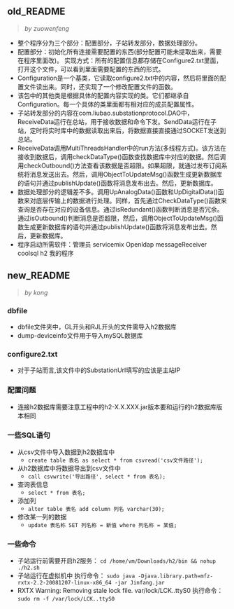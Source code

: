 ## old_README
> *by zuowenfeng*
- 整个程序分为三个部分：配置部分，子站转发部分，数据处理部分。
- 配置部分：初始化所有连接需要配置的东西(部分配置可能未提取出来，需要在程序里面改)。
实现方式：所有的配置信息都存储在Configure2.txt里面，打开这个文件，可以看到里面需要配置的东西的形式。
- Configuration是一个基类，它读取configure2.txt中的内容，然后将里面的配置文件读出来。同时，还实现了一个修改配置文件的函数。
- 该包中的其他类是根据具体的配置内容实现的类。它们都继承自Configuration。每一个具体的类里面都有相对应的成员配置属性。
- 子站转发部分的内容在com.liubao.substationprotocol.DAO中，ReceiveData运行在总站，用于接收数据和命令下发。SendData运行在子站，定时将实时库中的数据读取出来后，将数据直接直接通过SOCKET发送到总站。
- ReceiveData调用MultiThreadsHandler中的run方法(多线程方式)。该方法在接收到数据后，调用checkDataType()函数查找数据库中对应的数据。然后调用checkOutbound()方法查看该数据是否超限。如果超限，就通过发布订阅系统将消息发送出去。然后，调用ObjectToUpdateMsg()函数生成更新数据库的语句并通过publishUpdate()函数将消息发布出去。然后，更新数据库。
- 数据处理部分的逻辑差不多。调用UpAnalogData()函数和UpDigitalData()函数来对底层传输上的数据进行处理。同样，首先通过CheckDataType()函数来查询是否存在对应的设备信息。通过isRedundant()函数判断消息是否冗余。通过isOutbound()判断消息是否超限，然后，调用ObjectToUpdateMsg()函数生成更新数据库的语句并通过publishUpdate()函数将消息发布出去。然后，更新数据库。
- 程序启动所需软件：管理员 servicemix Openldap messageReceiver coolsql h2 我的程序

## new_README
> *by kong*
### dbfile
- dbfile文件夹中，GL开头和RJL开头的文件需导入h2数据库
- dump-deviceinfo文件用于导入mySQL数据库
### configure2.txt
- 对于子站而言,该文件中的SubstationUrl填写的应该是主站IP
### 配置问题
- 连接h2数据库需要注意工程中的h2-X.X.XXX.jar版本要和运行的h2数据库版本相同
### 一些SQL语句
- 从csv文件中导入数据到h2数据库中
    - `create table 表名 as select * from csvread('csv文件路径');`
- 从h2数据库中将数据导出到csv文件中
    - `call csvwrite('导出路径', select * from 表名);`
- 查询表信息
    - `select * from 表名;`
- 添加列
    - `alter table 表名 add column 列名 varchar(30);`
- 修改某一列的数据
    - `update 表名称 SET 列名称 = 新值 where 列名称 = 某值;`
### 一些命令
- 子站运行前需要开启h2服务： `cd /home/vm/Downloads/h2/bin && nohup ./h2.sh`
- 子站运行在虚拟机中 执行命令： `sudo java -Djava.library.path=mfz-rxtx-2.2-20081207-linux-x86_64 -jar Jinfang.jar`
- RXTX Warning: Removing stale lock file. var/lock/LCK..ttyS0 执行命令： `sudo rm -f /var/lock/LCK..ttyS0`